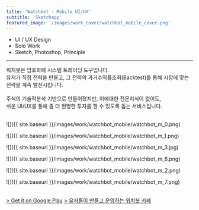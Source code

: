```yaml
---
title: 'Watchbot - Mobile UI/UX'
subtitle: 'Sketchapp'
featured_image: '/images/work_cover/watchbot_mobile_cover.png'
---
```




* UI / UX Design
* Solo Work
* Sketch, Photoshop, Principle  

<hr>
<div class="project_p">
  워치봇은 암호화폐 시스템 트레이딩 도구입니다.<br>
  유저가 직접 전략을 만들고, 그 전략의 과거수익률조회(Backtest)를 통해 시장에 맞는 전략을 계속 발전시킵니다.  

  <br>
  <br>
  주식의 기술적분석 기반으로 만들어졌지만, 이에대한 전문지식이 없이도,  <br>
  쉬운 UI/UX를 통해 좀 더 현명한 투자를 할 수 있도록 돕는 서비스입니다.
</div>


<br>

<!-- <a href="https://play.google.com/store/apps/details?id=com.jakin.watchbot" class="button button--large">Get it on Google Play</a> -->

![]({{ site.baseurl }}/images/work/watchbot_mobile/watchbot_m_0.png)

![]({{ site.baseurl }}/images/work/watchbot_mobile/watchbot_m_1.png)

![]({{ site.baseurl }}/images/work/watchbot_mobile/watchbot_m_3.jpg)

![]({{ site.baseurl }}/images/work/watchbot_mobile/watchbot_m_6.png)

![]({{ site.baseurl }}/images/work/watchbot_mobile/watchbot_m_2.png)

![]({{ site.baseurl }}/images/work/watchbot_mobile/watchbot_m_7.png)


<br>
<a href="https://play.google.com/store/apps/details?id=com.jakin.watchbot"> > Get it on Google Play</a>    
<a href="https://play.google.com/store/apps/details?id=com.jakin.watchbot"> > 유저들이 만들고 운영하는 워치봇 카페</a>
